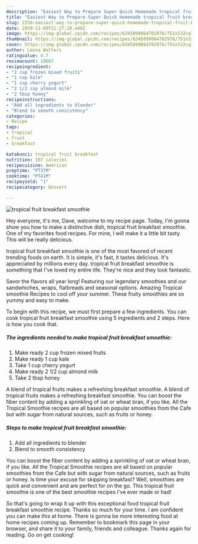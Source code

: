 ```yaml
---
description: "Easiest Way to Prepare Super Quick Homemade tropical fruit breakfast smoothie"
title: "Easiest Way to Prepare Super Quick Homemade tropical fruit breakfast smoothie"
slug: 2258-easiest-way-to-prepare-super-quick-homemade-tropical-fruit-breakfast-smoothie
date: 2020-11-09T21:27:28.440Z
image: https://img-global.cpcdn.com/recipes/6345099864702976/751x532cq70/tropical-fruit-breakfast-smoothie-recipe-main-photo.jpg
thumbnail: https://img-global.cpcdn.com/recipes/6345099864702976/751x532cq70/tropical-fruit-breakfast-smoothie-recipe-main-photo.jpg
cover: https://img-global.cpcdn.com/recipes/6345099864702976/751x532cq70/tropical-fruit-breakfast-smoothie-recipe-main-photo.jpg
author: Leona Walters
ratingvalue: 4.7
reviewcount: 19607
recipeingredient:
- "2 cup frozen mixed fruits"
- "1 cup kale"
- "1 cup cherry yogurt"
- "2 1/2 cup almond milk"
- "2 tbsp honey"
recipeinstructions:
- "Add all ingredients to blender"
- "Blend to smooth consistency"
categories:
- Recipe
tags:
- tropical
- fruit
- breakfast

katakunci: tropical fruit breakfast 
nutrition: 107 calories
recipecuisine: American
preptime: "PT37M"
cooktime: "PT41M"
recipeyield: "1"
recipecategory: Dessert

---
```



![tropical fruit breakfast smoothie](https://img-global.cpcdn.com/recipes/6345099864702976/751x532cq70/tropical-fruit-breakfast-smoothie-recipe-main-photo.jpg)

Hey everyone, it's me, Dave, welcome to my recipe page. Today, I'm gonna show you how to make a distinctive dish, tropical fruit breakfast smoothie. One of my favorites food recipes. For mine, I will make it a little bit tasty. This will be really delicious.

tropical fruit breakfast smoothie is one of the most favored of recent trending foods on earth. It is simple, it's fast, it tastes delicious. It's appreciated by millions every day. tropical fruit breakfast smoothie is something that I've loved my entire life. They're nice and they look fantastic.

Savor the flavors all year long! Featuring our legendary smoothies and our sandwhiches, wraps, flatbreads and seasonal options. Amazing Tropical smoothie Recipes to cool off your summer. These fruity smoothies are so yummy and easy to make.


To begin with this recipe, we must first prepare a few ingredients. You can cook tropical fruit breakfast smoothie using 5 ingredients and 2 steps. Here is how you cook that.

<!--inarticleads1-->

##### The ingredients needed to make tropical fruit breakfast smoothie:

1. Make ready 2 cup frozen mixed fruits
1. Make ready 1 cup kale
1. Take 1 cup cherry yogurt
1. Make ready 2 1/2 cup almond milk
1. Take 2 tbsp honey


A blend of tropical fruits makes a refreshing breakfast smoothie. A blend of tropical fruits makes a refreshing breakfast smoothie. You can boost the fiber content by adding a sprinkling of oat or wheat bran, if you like. All the Tropical Smoothie recipes are all based on popular smoothies from the Cafe but with sugar from natural sources, such as fruits or honey. 

<!--inarticleads2-->

##### Steps to make tropical fruit breakfast smoothie:

1. Add all ingredients to blender
1. Blend to smooth consistency


You can boost the fiber content by adding a sprinkling of oat or wheat bran, if you like. All the Tropical Smoothie recipes are all based on popular smoothies from the Cafe but with sugar from natural sources, such as fruits or honey. Is time your excuse for skipping breakfast? Well, smoothies are quick and convenient and are perfect for on the go. This tropical fruit smoothie is one of the best smoothie recipes I&#39;ve ever made or had! 

So that's going to wrap it up with this exceptional food tropical fruit breakfast smoothie recipe. Thanks so much for your time. I am confident you can make this at home. There is gonna be more interesting food at home recipes coming up. Remember to bookmark this page in your browser, and share it to your family, friends and colleague. Thanks again for reading. Go on get cooking!

